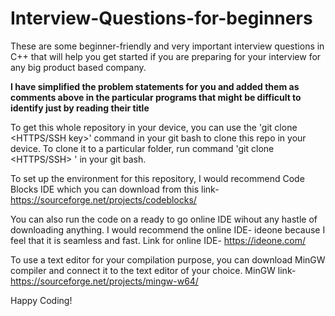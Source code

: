 # Interview-Questions-for-beginners
These are some beginner-friendly and very important interview questions in C++ that will help you get started if you are preparing for your interview for any big product based company.

**I have simplified the problem statements for you and added them as comments above in the particular programs that might be difficult to identify just by reading their title**

To get this whole repository in your device, you can use the 'git clone <HTTPS/SSH key>' command in your git bash to clone this repo in your device.
To clone it to a particular folder, run command 'git clone <HTTPS/SSH> <FolderName>' in your git bash.

To set up the environment for this repository, I would recommend Code Blocks IDE which you can download from this link- https://sourceforge.net/projects/codeblocks/

You can also run the code on a ready to go online IDE wihout any hastle of downloading anything. I would recommend the online IDE- ideone because I feel that it is seamless and fast.
Link for online IDE- https://ideone.com/

To use a text editor for your compilation purpose, you can download MinGW compiler and connect it to the text editor of your choice.
MinGW link- https://sourceforge.net/projects/mingw-w64/

Happy Coding!
